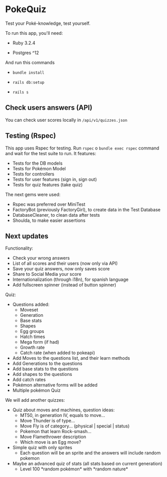 # PokeQuiz

Test your Poké-knowledge, test yourself.

To run this app, you'll need:

* Ruby 3.2.4

* Postgres ^12

And run this commands

* `bundle install`

* `rails db:setup`

* `rails s`

## Check users answers (API)

You can check user scores locally in `/api/v1/quizzes.json`

## Testing (Rspec)
This app uses Rspec for testing. Run `rspec` o `bundle exec rspec` command and wait for the test suite to run.
It features:
- Tests for the DB models
- Tests for Pokémon Model
- Tests for controllers
- Tests for user features (sign in, sign out)
- Tests for quiz features (take quiz)

The next gems were used:
- Rspec was preferred over MiniTest
- FactoryBot (previously FactoryGirl), to create data in the Test Database
- DatabaseCleaner, to clean data after tests
- Shoulda, to make easier assertions

## Next updates

Functionality:
* Check your wrong answers
* List of all scores and their users (now only via API)
* Save your quiz answers, now only saves score
* Share to Social Media your score
* Internationalization (through i18n), for spanish language
* Add fullscreen spinner (instead of button spinner)

Quiz:
* Questions added:
  - Moveset
  - Generation
  - Base stats
  - Shapes
  - Egg groups
  - Hatch times
  - Mega form (if had)
  - Growth rate
  - Catch rate (when added to pokeapi)
* Add Moves to the questions list, and their learn methods
* Add Generations to the questions
* Add base stats to the questions
* Add shapes to the questions
* Add catch rates
* Pokémon alternative forms will be added
* Multiple pokémon Quiz

We will add another quizzes:
* Quiz about moves and machines, question ideas:
  - MT50, in generation IV, equals to move... 
  - Move Thunder is of type...
  - Move Fly is of category... (physical | special | status)
  - Pokemon that learn Rock-smash...
  - Move Flamethrower description
  - Which move is an Egg move?
* Simple quiz with only sprites 
  - Each question will be an sprite and the answers will include random pokemon
* Maybe an advanced quiz of stats (all stats based on current generation)
  - Level 100 \*random pokémon\* with \*random nature\* 

